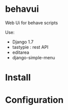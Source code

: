 behavui
=======

Web Ui for behave scripts

Use:
  - Django 1.7
  - tastypie : rest API
  - editarea
  - django-simple-menu
  


Install
=======


Configuration
=============
